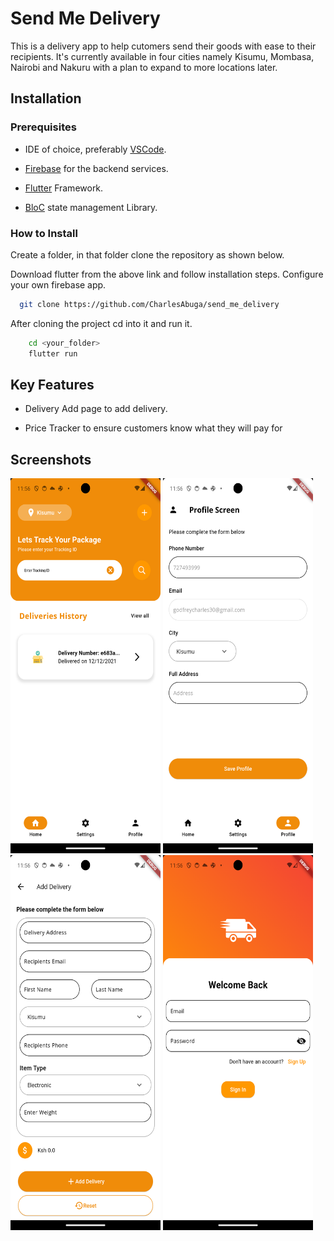
# Send Me Delivery

This is a delivery app to help cutomers send their goods with ease to their recipients. It's currently available in four cities namely Kisumu, Mombasa, Nairobi and Nakuru with a plan to expand to more locations later.


## Installation

### Prerequisites

- IDE of choice, preferably [VSCode](https://code.visualstudio.com/download).
- [Firebase](https://firebase.google.com/) for the backend services.
- [Flutter](https://docs.flutter.dev/get-started/install) Framework.

- [BloC](https://bloclibrary.dev/getting-started/) state management Library.


### How to Install
Create a folder, in that folder clone the repository as shown below.

Download flutter from the above link and follow installation steps. Configure your own firebase app.


```bash
  git clone https://github.com/CharlesAbuga/send_me_delivery
```
After cloning the project cd into it and run it.
```bash
    cd <your_folder>
    flutter run

```
    
## Key Features
- Delivery Add page to add delivery.

- Price Tracker to ensure customers know what they will pay for
## Screenshots

<img src="assets/screenshots/Screenshot_1731272183.png" width="240" height="600" >

<img src="assets/screenshots/Screenshot_1731272193.png" width="240" height="600" >
<img src="assets/screenshots/Screenshot_1731272198.png" width="240" height="600" alt="HomePage">
<img src="assets/screenshots/Screenshot_1731272205.png" width="240" height="600" alt="HomePage">

